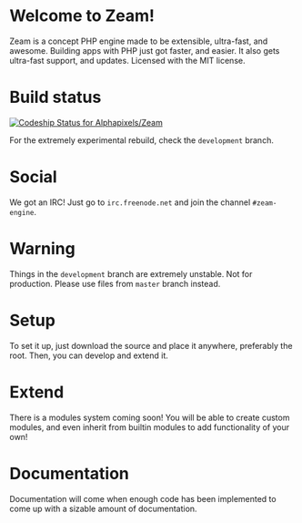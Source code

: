 Welcome to Zeam!
=================

Zeam is a concept PHP engine made to be extensible, ultra-fast, and awesome. Building apps with PHP just got faster, and easier. It also gets ultra-fast support, and updates. Licensed with the MIT license.

Build status
===============
[ ![Codeship Status for Alphapixels/Zeam](https://www.codeship.io/projects/2a26e510-478f-0132-e3fa-1287ba88ce3a/status)](https://www.codeship.io/projects/45648)

For the extremely experimental rebuild, check the ``development`` branch.

Social
===============

We got an IRC! Just go to ``irc.freenode.net`` and join the channel ``#zeam-engine``.

Warning
===============

Things in the ``development`` branch are extremely unstable. Not for production. Please use files from ``master`` branch instead.

Setup
===============

To set it up, just download the source and place it anywhere, preferably the root.
Then, you can develop and extend it. 

Extend
===============

There is a modules system coming soon!  You will be able to create custom modules, and even inherit from builtin modules to add functionality of your own!

Documentation
===============

Documentation will come when enough code has been implemented to come up with a sizable amount of documentation.

